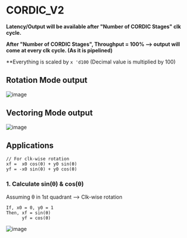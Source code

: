 # CORDIC_V2

**Latency/Output will be available after "Number of CORDIC Stages" clk cycle.**

**After "Number of CORDIC Stages", Throughput = 100% --> output will come at every clk cycle. (As it is pipelined)**

**Everything is scaled by ```x 'd100``` (Decimal value is multiplied by 100)

## Rotation Mode output
![image](https://github.com/Sourav365/CORDIC_V2/assets/49667585/916ca9a9-2b41-4eed-a217-3a1f2561b3de)


## Vectoring Mode output
![image](https://github.com/Sourav365/CORDIC_V2/assets/49667585/05943814-6c49-487a-a9a5-7903c95da2b4)


## Applications

```
// For clk-wise rotation
xf =  x0 cos(θ) + y0 sin(θ)
yf = -x0 sin(θ) + y0 cos(θ)
```
### 1. Calculate sin(θ) & cos(θ) 

Assuming θ in 1st quadrant --> Clk-wise rotation
```
If, x0 = 0, y0 = 1
Then, xf = sin(θ)
      yf = cos(θ)
```
![image](https://github.com/Sourav365/CORDIC_V2/assets/49667585/b9ec5ba5-902c-42a8-8cc5-1c7be6059343)


